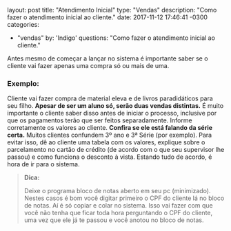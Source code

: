 
layout: post
title: "Atendimento Inicial"
type: "Vendas"
description: "Como fazer o atendimento inicial ao cliente."
date:   2017-11-12 17:46:41 -0300
categories:
 - "vendas"
by: 'Indigo'
questions: "Como fazer o atendimento inicial ao cliente."


Antes mesmo de começar a lançar no sistema é importante saber se o cliente vai fazer apenas uma compra só ou mais de uma.

### Exemplo:

Cliente vai fazer compra de material eleva e de livros paradidáticos para seu filho. **Apesar de ser um aluno só, serão duas vendas distintas.** É muito importante o cliente saber disso antes de iniciar o processo, inclusive por que os pagamentos terão que ser feitos separadamente.
Informe corretamente os valores ao cliente. **Confira se ele está falando da série certa.** Muitos clientes confundem 3º ano e 3ª Série (por exemplo). Para evitar isso, dê ao cliente uma tabela com os valores, explique sobre o parcelamento no cartão de crédito (de acordo com o que seu supervisor lhe passou) e como funciona o desconto à vista. Estando tudo de acordo, é hora de ir para o sistema.

>**Dica:**
>
>Deixe o programa bloco de notas aberto em seu pc (minimizado). Nestes casos é bom você digitar primeiro o CPF do cliente lá no bloco de notas. Aí é só copiar e colar no sistema. Isso vai fazer com que você não tenha que ficar toda hora perguntando o CPF do cliente, uma vez que ele já te passou e você anotou no bloco de notas.

